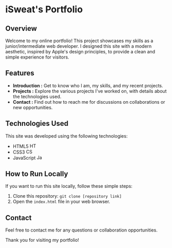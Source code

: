 # iSweat's Portfolio

## Overview

Welcome to my online portfolio! This project showcases my skills as a junior/intermediate web developer. I designed this site with a modern aesthetic, inspired by Apple's design principles, to provide a clean and simple experience for visitors.

## Features

- **Introduction :** Get to know who I am, my skills, and my recent projects.
- **Projects :** Explore the various projects I've worked on, with details about the technologies used.
- **Contact :** Find out how to reach me for discussions on collaborations or new opportunities.

## Technologies Used

This site was developed using the following technologies:

- HTML5 <img src="https://cdn.jsdelivr.net/gh/devicons/devicon/icons/html5/html5-original-wordmark.svg" height="15" width="20" alt="HTML5" />
- CSS3 <img src="https://cdn.jsdelivr.net/gh/devicons/devicon/icons/css3/css3-original-wordmark.svg" height="15" width="20" alt="CSS3" />
- JavaScript <img src="https://cdn.jsdelivr.net/gh/devicons/devicon/icons/javascript/javascript-original.svg" height="15" width="20" alt="JavaScript" />

## How to Run Locally

If you want to run this site locally, follow these simple steps:

1. Clone this repository: `git clone [repository link]`
2. Open the `index.html` file in your web browser.

## Contact

Feel free to contact me for any questions or collaboration opportunities.

Thank you for visiting my portfolio!
